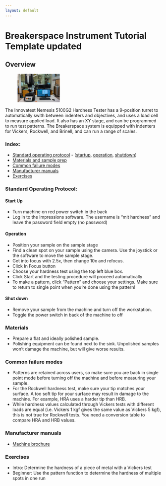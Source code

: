```yaml
---
layout: default
---
```

# Breakerspace Instrument Tutorial Template updated

## Overview

<figure>
	<img src="../assets/img/hardness-tester.JPG" alt="Hardness Tester" style="width:32%; margin:0">  
</figure>

The Innovatest Nemesis 5100G2 Hardness Tester has a 9-position turret to automatically swith between indenters and objectives, and uses a load cell to measure applied load. It also has an XY stage, and can be programmed to run test patterns. The Breakerspace system is equipped with indenters for Vickers, Rockwell, and Brinell, and can run a range of scales.

### Index: 

* [Standard operating protocol](#sop) - ([startup](#startup), [operation](#operation), [shutdown](#shutdown))
* [Materials and sample prep](#materials)
* [Common failure modes](#failures)
* [Manufacturer manuals](#manuals)
* [Exercises](#exercises)

<a name="sop"></a>
### Standard Operating Protocol:

<a name="startup"></a>
#### Start Up
* Turn machine on red power switch in the back 
* Log in to the Impressions software. The username is “mit hardness” and leave the password field empty (no password)

<a name="operation"></a>
#### Operation
* Position your sample on the sample stage
* Find a clean spot on your sample using the camera. Use the joystick or the software to move the sample stage. 
* Get into focus with 2.5x, then change 10x and refocus. 
* Click In Focus button
* Choose your hardness test using the top left blue box.
* Click Start and the testing procedure will proceed automatically
* To make a pattern, click “Pattern” and choose your settings. Make sure to return to single point when you’re done using the pattern!

<a name="shutdown"></a>
#### Shut down
* Remove your sample from the machine and turn off the workstation.
* Toggle the power switch in back of the machine to off

<a name="materials"></a>
### Materials
* Prepare a flat and ideally polished sample. 
* Polishing equipment can be found next to the sink. Unpolished samples won’t damage the machine, but will give worse results. 

<a name="failures"></a>
### Common failure modes
* Patterns are retained across users, so make sure you are back in single point mode before turning off the machine and before measuring your sample.
* For the Rockwell hardness test, make sure your tip matches your surface. A too soft tip for your surface may result in damage to the machine. For example, HRA uses a harder tip than HRB.
* While hardness values calculated through Vickers tests with different loads are equal (i.e. Vickers 1 kgf gives the same value as Vickers 5 kgf), this is not true for Rockwell tests. You need a conversion table to compare HRA and HRB values.


<a name="manuals"></a>
### Manufacturer manuals
* [Machine brochure](https://www.dropbox.com/scl/fi/px92wph6tuclbmpjo4k5z/INNOVATEST_NEMESIS-9100-brochure.pdf?rlkey=kjzo23aznoolzjrfedtwmikkk&st=73l53vy4&dl=0)
  
<a name="exercises"></a>
### Exercises
* Intro: Determine the hardness of a piece of metal with a Vickers test
* Beginner: Use the pattern function to determine the hardness of multiple spots in one run


